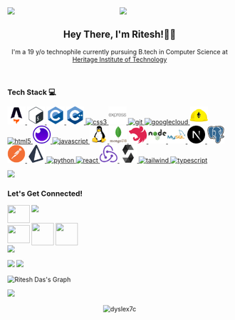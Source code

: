 <div align="center">
  <img src="https://i.imgur.com/3Kjcocq.png"/>
<a href="https://visitcount.itsvg.in">
  <img align="left" src="https://visitcount.itsvg.in/api?id=Dyslex7c&label=Profile%20Views&color=12&icon=6&pretty=false" />
</a>
  <h2 align="center">Hey There, I'm Ritesh!👋🏼</h2>
  <p align="center">I'm a 19 y/o technophile currently pursuing B.tech in Computer Science at <a href="https://www.heritageit.edu/">Heritage Institute of Technology</a></p><br>
<h3 align="left">Tech Stack 💻</h3>
<!--
<a href = "https://g.co/kgs/yws1JiP" target = "_blank"><img align = "center" src = "https://i.imgur.com/GXqwXNO.png" width = "58px"></a>
<a><img align = "center" src = "https://i.imgur.com/87Qf2ip.png" width = "50px"></a>
<a><img align = "center" src = "https://i.imgur.com/2gwxzY7.png" width = "50px"></a>
<a><img align = "center" src = "https://i.imgur.com/dq2JVwT.png" width = "50px"></a>
<a><img align = "center" src = "https://i.imgur.com/VLo6GiH.png" width = "50px"></a>
<a><img align = "center" src = "https://i.imgur.com/sjdISoF.png" width = "150px"></a>
<a><img align = "center" src = "https://i.imgur.com/7uPQtvu.png" width = "50px"></a>
<a><img align = "center" src = "https://i.imgur.com/GNREvlr.png" width = "50px"></a>
<a><img align = "center" src = "https://i.imgur.com/NP2hRFA.png" width = "50px"></a>
<a><img align = "center" src = "https://i.imgur.com/eYtLGWn.png" width = "50px"></a>
<a><img align = "center" src = "https://i.imgur.com/bB8Jcmo.png" width = "50px"></a>
  -->
<p align="left"><a href="https://astro.build/" target="_blank" rel="noreferrer"> <img src="https://raw.githubusercontent.com/devicons/devicon/master/icons/astro/astro-original.svg" alt="astro" width="40" height="40"/> </a><a href="https://www.gnu.org/software/bash/" target="_blank" rel="noreferrer"> <img src="https://raw.githubusercontent.com/devicons/devicon/master/icons/bash/bash-original.svg" alt="bash" width="40" height="40"/> </a> <a href="https://www.cprogramming.com/" target="_blank" rel="noreferrer"> <img src="https://raw.githubusercontent.com/devicons/devicon/master/icons/c/c-original.svg" alt="c" width="40" height="40"/> </a> <a href="https://www.w3schools.com/cpp/" target="_blank" rel="noreferrer"> <img src="https://raw.githubusercontent.com/devicons/devicon/master/icons/cplusplus/cplusplus-original.svg" alt="cplusplus" width="40" height="40"/> </a> <a href="https://www.w3schools.com/css/" target="_blank" rel="noreferrer"> <img src="https://i.imgur.com/NP2hRFA.png" alt="css3" width="40" height="40"/> </a> <a href="https://expressjs.com" target="_blank" rel="noreferrer"> <img src="https://raw.githubusercontent.com/devicons/devicon/master/icons/express/express-original-wordmark.svg" alt="express" width="40" height="40"/> <a href="https://git-scm.com/" target="_blank" rel="noreferrer"> <img src="https://www.vectorlogo.zone/logos/git-scm/git-scm-icon.svg" alt="git" width="40" height="40"/> </a> <a href="https://cloud.google.com/" target="_blank" rel="noreferrer"> <img src="https://cdn.svgporn.com/logos/google-cloud.svg" alt="googlecloud" width="40" height="40"/> </a> <a href="https://hardhat.org/" target="_blank" rel="noreferrer"> <img src="https://raw.githubusercontent.com/devicons/devicon/master/icons/hardhat/hardhat-original.svg" alt="hardhat" width="40" height="40"/> </a> <a href="https://www.w3.org/html/" target="_blank" rel="noreferrer"> <img src="https://i.imgur.com/VLo6GiH.png" alt="html5" width="40" height="40"/> </a> <a href="https://insomnia.rest/" target="_blank" rel="noreferrer"> <img src="https://raw.githubusercontent.com/devicons/devicon/master/icons/insomnia/insomnia-original.svg" alt="insomnia" width="40" height="40"/> </a> <a href="https://developer.mozilla.org/en-US/docs/Web/JavaScript" target="_blank" rel="noreferrer"> <img src="https://i.imgur.com/dq2JVwT.png" alt="javascript" width="40" height="40"/> <a href="https://www.linux.org/" target="_blank" rel="noreferrer"> <img src="https://raw.githubusercontent.com/devicons/devicon/master/icons/linux/linux-original.svg" alt="linux" width="40" height="40"/> </a> </a> <a href="https://www.mongodb.com/" target="_blank" rel="noreferrer"> <img src="https://raw.githubusercontent.com/devicons/devicon/master/icons/mongodb/mongodb-original-wordmark.svg" alt="mongodb" width="40" height="40"/> </a> <a href="https://nestjs.com/" target="_blank" rel="noreferrer"> <img src="https://raw.githubusercontent.com/devicons/devicon/master/icons/nestjs/nestjs-original.svg" alt="nestjs" width="40" height="40"/> </a> <a href="https://nodejs.org" target="_blank" rel="noreferrer"> <img src="https://raw.githubusercontent.com/devicons/devicon/master/icons/nodejs/nodejs-original-wordmark.svg" alt="nodejs" width="40" height="40"/> </a> <a href="https://www.mysql.com/" target="_blank" rel="noreferrer"> <img src="https://raw.githubusercontent.com/devicons/devicon/master/icons/mysql/mysql-original-wordmark.svg" alt="mysql" width="40" height="40"/> </a> <a href="https://nextjs.org/" target="_blank" rel="noreferrer"> <img src="https://raw.githubusercontent.com/devicons/devicon/master/icons/nextjs/nextjs-original.svg" alt="nextjs" width="40" height="40"/> </a> <a href="https://www.postgresql.org/" target="_blank" rel="noreferrer"> <img src="https://raw.githubusercontent.com/devicons/devicon/master/icons/postgresql/postgresql-original.svg" alt="postgresql" width="40" height="40"/> </a> <a href="https://www.postman.com/" target="_blank" rel="noreferrer"> <img src="https://raw.githubusercontent.com/devicons/devicon/master/icons/postman/postman-original.svg" alt="postman" width="40" height="40"/> </a> <a href="https://www.prisma.io/" target="_blank" rel="noreferrer"> <img src="https://raw.githubusercontent.com/devicons/devicon/master/icons/prisma/prisma-original.svg" alt="prisma" width="40" height="40"/>  <a href="https://www.python.org/" target="_blank" rel="noreferrer"> <img src="https://i.imgur.com/7uPQtvu.png" alt="python" width="40" height="40"/> </a> <a href="https://reactjs.org/" target="_blank" rel="noreferrer"> <img src="https://i.imgur.com/eYtLGWn.png" alt="react" width="40" height="40"/> </a> <a href="https://redux.js.org" target="_blank" rel="noreferrer"> <img src="https://raw.githubusercontent.com/devicons/devicon/master/icons/redux/redux-original.svg" alt="redux" width="40" height="40"/> </a> <a href="https://soliditylang.org/" target="_blank" rel="noreferrer"> <img src="https://raw.githubusercontent.com/devicons/devicon/master/icons/solidity/solidity-original.svg" alt="redux" width="40" height="40"/> </a> <a href="https://tailwindcss.com/" target="_blank" rel="noreferrer"> <img src="https://www.vectorlogo.zone/logos/tailwindcss/tailwindcss-icon.svg" alt="tailwind" width="40" height="40"/> </a> <a href="https://www.typescriptlang.org/" target="_blank" rel="noreferrer"> <img src="https://i.imgur.com/bB8Jcmo.png" alt="typescript" width="40" height="40"/> </a> </p>

  </div>

<img src="https://user-images.githubusercontent.com/73097560/115834477-dbab4500-a447-11eb-908a-139a6edaec5c.gif"></a>
<h3 align="left">Let's Get Connected!</h3>
  <img align = "right" src="https://media.giphy.com/media/qgQUggAC3Pfv687qPC/giphy.gif" width="450px"/>
<div align="left">
<a href="https://www.linkedin.com/in/ritesh-das-066205288/" target="blank"><img align="center" src="https://raw.githubusercontent.com/rahuldkjain/github-profile-readme-generator/master/src/images/icons/Social/linked-in-alt.svg" height = "40" width = "50"></a>
<a href="https://www.instagram.com/i_berlusconi7/?theme=dark" target="blank"><img align="center" src="https://raw.githubusercontent.com/rahuldkjain/github-profile-readme-generator/master/src/images/icons/Social/instagram.svg" height = "40" width = "50"></a>
<a href="https://github.com/Dyslex7c" target="blank"><img align="center" src="https://i.imgur.com/DDcmmkZ.png" height = "50" width = "50"></a>
<a href="https://discord.com/invite/ETDqM6XMct" target="blank"><img align="center" src="https://i.imgur.com/mulsWoC.png" height = "50" width = "50"></a>
 </div>
<img src="https://user-images.githubusercontent.com/73097560/115834477-dbab4500-a447-11eb-908a-139a6edaec5c.gif"></a>
 <div>
 <p>
  <img width="46%" src="https://github-readme-stats-sigma-five.vercel.app/api?username=Dyslex7c&show_icons=true&theme=transparent&count_private=true&include_all_commits=true" /> 
  <img width="48%" src="https://github-readme-streak-stats.herokuapp.com?user=Dyslex7c&theme=transparent" />
  <p><img align="center" src="https://github-readme-activity-graph.vercel.app/graph?username=dyslex7c&theme=high-contrast" alt="Ritesh Das's Graph"/></p>
   <p><img align-"center" src="https://holopin.me/dyslex7c" /></p>
  <p align="center"><img align="center" src="https://github-readme-stats-sigma-five.vercel.app/api/top-langs?username=dyslex7c&show_icons=true&locale=en&layout=compact" alt="dyslex7c" /></p>
</p>
  </div>
